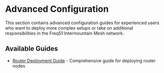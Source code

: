 # Advanced Configuration

This section contains advanced configuration guides for experienced users who want to deploy more complex setups or take on additional responsibilities in the Freq51 Intermountain Mesh network.

## Available Guides

- [Router Deployment Guide](advanced-configuration/router-deployment.md) - Comprehensive guide for deploying router nodes
